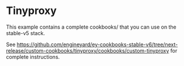# Tinyproxy

This example contains a complete cookbooks/ that you can use on the stable-v5 stack.

See https://github.com/engineyard/ey-cookbooks-stable-v6/tree/next-release/custom-cookbooks/tinyproxy/cookbooks/custom-tinyproxy for complete instructions.
